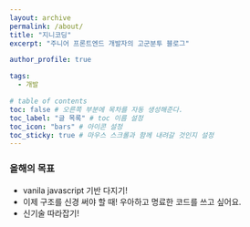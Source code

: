 ```yaml
---
layout: archive
permalink: /about/
title: "지니코딩"
excerpt: "주니어 프론트엔드 개발자의 고군분투 블로그"

author_profile: true

tags:
  - 개발

# table of contents
toc: false # 오른쪽 부분에 목차를 자동 생성해준다.
toc_label: "글 목록" # toc 이름 설정
toc_icon: "bars" # 아이콘 설정
toc_sticky: true # 마우스 스크롤과 함께 내려갈 것인지 설정
---
```


### 올해의 목표

- vanila javascript 기반 다지기!
- 이제 구조를 신경 써야 할 때! 우아하고 명료한 코드를 쓰고 싶어요.
- 신기술 따라잡기!
